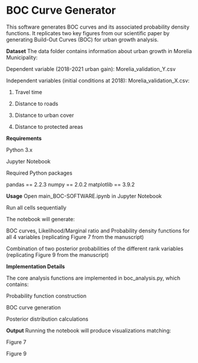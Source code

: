 # BOC Curve Generator

This software generates BOC curves and its associated probability density functions.
It replicates two key figures from our scientific paper by generating Build-Out Curves (BOC) for urban growth analysis.

**Dataset**
The data folder contains information about urban growth in Morelia Municipality:

Dependent variable (2018-2021 urban gain): Morelia_validation_Y.csv

Independent variables (initial conditions at 2018): Morelia_validation_X.csv:

1. Travel time

2. Distance to roads

3. Distance to urban cover

4. Distance to protected areas

**Requirements**

Python 3.x

Jupyter Notebook

Required Python packages

pandas == 2.2.3
numpy == 2.0.2
matplotlib == 3.9.2


**Usage**
Open main_BOC-SOFTWARE.ipynb in Jupyter Notebook

Run all cells sequentially

The notebook will generate:

BOC curves, Likelihood/Marginal ratio and Probability density functions for all 4 variables (replicating Figure 7 from the manuscript)

Combination of two posterior probabilities of the different rank variables (replicating Figure 9 from the manuscript)

**Implementation Details**

The core analysis functions are implemented in boc_analysis.py, which contains:

Probability function construction

BOC curve generation

Posterior distribution calculations

**Output**
Running the notebook will produce visualizations matching:

Figure 7 

Figure 9 
